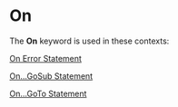 
# On <keyword>

The  **On** keyword is used in these contexts:

[On Error Statement](5f723da4-34bd-0a29-11b6-f6986d701570.md)

[On...GoSub Statement](9c182e3e-55ba-0d0e-b66c-6ae00189fec5.md)

[On...GoTo Statement](9c182e3e-55ba-0d0e-b66c-6ae00189fec5.md)
